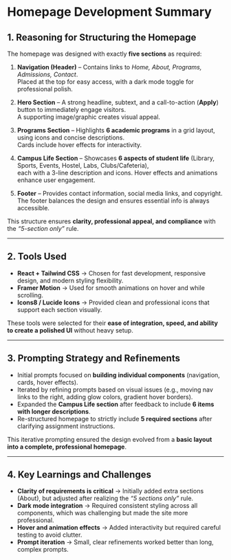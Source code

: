 # Homepage Development Summary

## 1. Reasoning for Structuring the Homepage
The homepage was designed with exactly **five sections** as required:

1. **Navigation (Header)** – Contains links to *Home, About, Programs, Admissions, Contact*.  
   Placed at the top for easy access, with a dark mode toggle for professional polish.

2. **Hero Section** – A strong headline, subtext, and a call-to-action (**Apply**) button to immediately engage visitors.  
   A supporting image/graphic creates visual appeal.

3. **Programs Section** – Highlights **6 academic programs** in a grid layout, using icons and concise descriptions.  
   Cards include hover effects for interactivity.

4. **Campus Life Section** – Showcases **6 aspects of student life** (Library, Sports, Events, Hostel, Labs, Clubs/Cafeteria),  
   each with a 3-line description and icons. Hover effects and animations enhance user engagement.

5. **Footer** – Provides contact information, social media links, and copyright.  
   The footer balances the design and ensures essential info is always accessible.

This structure ensures **clarity, professional appeal, and compliance** with the *“5-section only”* rule.

---

## 2. Tools Used
- **React + Tailwind CSS** → Chosen for fast development, responsive design, and modern styling flexibility.  
- **Framer Motion** → Used for smooth animations on hover and while scrolling.  
- **Icons8 / Lucide Icons** → Provided clean and professional icons that support each section visually.  

These tools were selected for their **ease of integration, speed, and ability to create a polished UI** without heavy setup.

---

## 3. Prompting Strategy and Refinements
- Initial prompts focused on **building individual components** (navigation, cards, hover effects).  
- Iterated by refining prompts based on visual issues (e.g., moving nav links to the right, adding glow colors, gradient hover borders).  
- Expanded the **Campus Life section** after feedback to include **6 items with longer descriptions**.  
- Re-structured homepage to strictly include **5 required sections** after clarifying assignment instructions.  

This iterative prompting ensured the design evolved from a **basic layout into a complete, professional homepage**.

---

## 4. Key Learnings and Challenges
- **Clarity of requirements is critical** → Initially added extra sections (About), but adjusted after realizing the *“5 sections only”* rule.  
- **Dark mode integration** → Required consistent styling across all components, which was challenging but made the site more professional.  
- **Hover and animation effects** → Added interactivity but required careful testing to avoid clutter.  
- **Prompt iteration** → Small, clear refinements worked better than long, complex prompts.  


